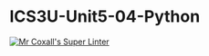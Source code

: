 # ICS3U-Unit5-04-Python

[![Mr Coxall's Super Linter](https://github.com/Evgeny-Vovk/ICS3U-Unit5-04-Python/workflows/Mr%20Coxall's%20Super%20Linter/badge.svg)](https://github.com/Evgeny-Vovk/ICS3U-Unit5-04-Python/actions)
